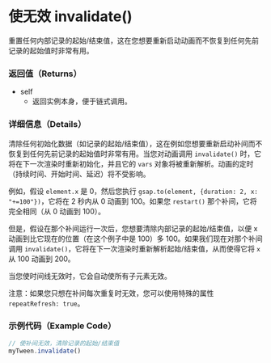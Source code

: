 # 使无效 invalidate()

重置任何内部记录的起始/结束值，这在您想要重新启动动画而不恢复到任何先前记录的起始值时非常有用。

### 返回值（Returns）

- self
  - 返回实例本身，便于链式调用。

### 详细信息（Details）

清除任何初始化数据（如记录的起始/结束值），这在例如您想要重新启动补间而不恢复到任何先前记录的起始值时非常有用。当您对动画调用 `invalidate()` 时，它将在下一次渲染时重新初始化，并且它的 `vars` 对象将被重新解析。动画的定时（持续时间、开始时间、延迟）将不受影响。

例如，假设 `element.x` 是 0，然后您执行 `gsap.to(element, {duration: 2, x: "+=100"})`，它将在 2 秒内从 0 动画到 100。如果您 `restart()` 那个补间，它将完全相同（从 0 动画到 100）。

但是，假设在那个补间运行一次后，您想要清除内部记录的起始/结束值，以便 x 动画到比它现在的位置（在这个例子中是 100）多 100。如果我们现在对那个补间调用 `invalidate()`，它将在下一次渲染时重新解析起始/结束值，从而使得它将 `x` 从 100 动画到 200。

当您使时间线无效时，它会自动使所有子元素无效。

注意：如果您只想在补间每次重复时无效，您可以使用特殊的属性 `repeatRefresh: true`。

### 示例代码（Example Code）

```javascript
// 使补间无效，清除记录的起始/结束值
myTween.invalidate()
```



<MyIframe height="300" style="width: 100%;" scrolling="no" title="GreenSock Docs: Invalidate() - GSAP 3" src="https://codepen.io/2235762265/embed/jEPNYXV?default-tab=result&theme-id=41164" frameborder="no" loading="lazy" allowtransparency="true" allowfullscreen="true">

</MyIframe>
